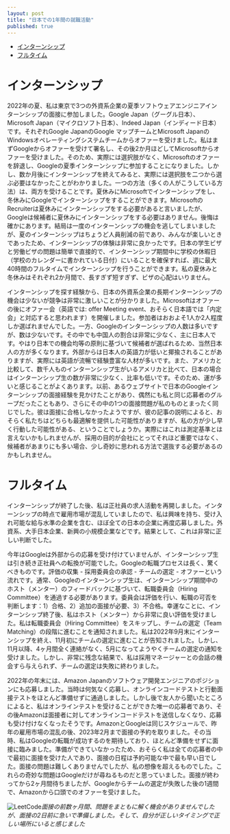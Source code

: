 ```yaml
---
layout: post
title: "日本での1年間の就職活動"
published: true
---
```


- [インターンシップ](#インターンシップ)
- [フルタイム](#フルタイム)

# インターンシップ

2022年の夏、私は東京で3つの外資系企業の夏季ソフトウェアエンジニアインターンシップの面接に参加しました。Google Japan（グーグル日本）、Microsoft Japan（マイクロソフト日本）、Indeed Japan（インディード日本）です。それぞれGoogle JapanのGoogle マップチームとMicrosoft JapanのWindowsオペレーティングシステムチームからオファーを受けました。私はまずGoogleからオファーを受けて署名し、その後2か月ほどしてMicrosoftからオファーを受けました。そのため、実際には選択肢がなく、Microsoftのオファーを辞退し、Googleの夏季インターンシップに参加することになりました。しかし、数か月後にインターンシップを終えてみると、実際には選択肢を二つから選ぶ必要はなかったことがわかりました。一つの方法（多くの人がこうしている方法）は、両方を受けることです。夏休みにMicrosoftでインターンシップをし、冬休みにGoogleでインターンシップをすることができます。MicrosoftのRecruiterは夏休みにインターンシップをする必要があると言いましたが、Googleは候補者に夏休みにインターンシップをする必要はありません。後悔は確かにあります。結局は一度のインターンシップの機会を逃してしまいましたが、夏のインターンシップはちょうど人員削減の前であり、みんなが楽しいときであったため、インターンシップの体験は非常に良かったです。日本の学生ビザと労働ビザの問題は簡単で直接的で、インターンシップ期間中に学校の休暇日（学校のカレンダーに書かれている日付）にいることを確保すれば、週に最大40時間のフルタイムでインターンシップを行うことができます。私の夏休みと冬休みはそれぞれ2か月間で、長すぎず短すぎず、ビザの心配はいりません。

インターンシップを探す経験から、日本の外資系企業の長期インターンシップの機会は少ないが競争は非常に激しいことが分かりました。Microsoftはオファーの後にオファー会（英語では: offer Meeting event、おそらく日本語では「内定会」と対応すると思われます）を開催しました。参加者はおおよそ1人か2人程度しか選ばれませんでした。一方、Googleのインターンシップの人数は多いですが、数は少ないです。その中でも中国人の割合は非常に少なく、主に日本人です。やはり日本での機会均等の原則に基づいて候補者が選ばれるため、当然日本人の方が多くなります。外部からは日本人の英語力が低いと揶揄されることがありますが、実際には英語が流暢で経験豊富な人材が多いです。また、アメリカと比較して、数千人ものインターンシップ生がいるアメリカと比べて、日本の場合はインターンシップ生の数が非常に少なく、比率も低いです。そのため、運が多いと感じることがよくあります。以前、あるウェブサイトで日本のGoogleインターンシップの面接経験を見かけたことがあり、偶然にも私と同じ応募者のグループだったこともあり、さらにその中の1つの面接問題が私のものとまったく同じでした。彼は面接に合格しなかったようですが、彼の記事の説明によると、おそらく私たちはどちらも最適解を提供した可能性がありますが、私の方が少し早く行動した可能性がある、ということでしょうか。実際にはこれは測定基準とは言えないかもしれませんが、採用の目的が会社にとってそれほど重要ではなく、候補者があまりにも多い場合、少し奇妙に思われる方法で選抜する必要があるのかもしれません。

# フルタイム

インターンシップが終了した後、私は正社員の求人活動を再開しました。インターンシップの時点で雇用市場が混乱していましたので、私は興味を持ち、受け入れ可能な給与水準の企業を含む、ほぼ全ての日本の企業に再度応募しました。外資系、大手日本企業、新興の小規模企業などです。結果として、これは非常に正しい判断でした。

今年はGoogleは外部からの応募を受け付けていませんが、インターンシップ生は引き続き正社員への転換が可能でした。Googleの転職プロセスは長く、驚くべきものです。評価の収集 - 採用委員会の承認 - チームの選定 - オファーという流れです。通常、Googleのインターンシップ生は、インターンシップ期間中のホスト（メンター）のフィードバックに基づいて、転職委員会（Hiring Committee）を通過する必要があります。委員会は評価を行い、転職の可否を判断します：1）合格、2）追加の面接が必要、3）不合格。幸運なことに、インターンシップ終了後、私はホスト（メンター）から非常に良い評価を受けました。私は転職委員会（Hiring Committee）をスキップし、チームの選定（Team Matching）の段階に進むことを通知されました。私は2022年9月末にインターンシップを終え、11月初にチームの選定に進むことが告知されました。しかし、11月以降、4ヶ月間全く連絡がなく、5月になってようやくチームの選定の通知を受けました。しかし、非常に残念な結果で、私は採用マネージャーとの会話の機会すら与えられず、チームの選定は失敗に終わりました。

2022年の年末には、Amazon Japanのソフトウェア開発エンジニアのポジションにも応募しました。当時は何気なく応募し、オンラインコードテストと行動面接テストをほとんど準備せずに通過しました。しかし後で友人から聞いたところによると、私はオンラインテストを受けることができた唯一の応募者であり、その後Amazonは面接者に対してオンラインコードテストを送信しなくなり、応募も受け付けなくなったそうです。AmazonとGoogleは同じスケジュールで、昨年の雇用市場の混乱の後、2023年2月まで面接の予約を取りました。その当時、私はGoogleの転職が成功するのを期待しており、ほとんど準備をせずに面接に臨みました。準備ができていなかったため、おそらく私は全ての応募者の中で最初に面接を受けた人であり、面接の日程は予約可能な中で最も早い日でした。面接の問題は難しくありませんでしたが、私の想像を超えるものでした。これらの奇妙な問題はGoogleだけが尋ねるものだと思っていました。面接が終わってから2ヶ月間待ちましたが、Googleからチームの選定が失敗した後の1週間で、Amazonから口頭でのオファーを受けました。

![LeetCode](/images/post/2023-05-11/lc.png)*面接の前数ヶ月間、問題をまともに解く機会がありませんでしたが、面接の2日前に急いで準備しました。そして、自分が正しいタイミングで正しい場所にいると感じました*
